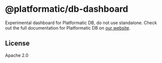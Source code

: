 # @platformatic/db-dashboard

Experimental dashboard for Platformatic DB, do not use standalone.
Check out the full documentation for Platformatic DB on [our website](https://docs.platformatic.dev/docs/getting-started/quick-start-guide).

## License

Apache 2.0
